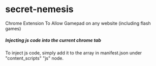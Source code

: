 secret-nemesis
==============

Chrome Extension To Allow Gamepad on any website (including flash games)


##### Injecting js code into the current chrome tab

To inject js code, simply add it to the array in manifest.json under "content_scripts" "js" node.
